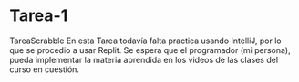 # Tarea-1
TareaScrabble
En esta Tarea todavía falta practica usando IntelliJ, por lo que se procedio a usar Replit. Se espera que el programador (mi persona), pueda implementar la materia aprendida 
en los videos de las clases del curso en cuestión.
